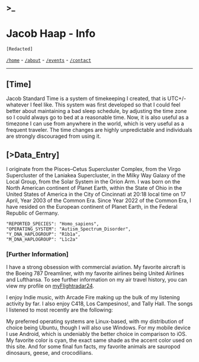 ## >_
# Jacob Haap - Info

```
[Redacted]
```

[`/home`](/) - [`/about`](/about) - [`/events`](/events) - [`/contact`](/contact)

***

## [Time]

<!--TIME-->
Jacob Standard Time is a system of timekeeping I created, that is UTC+/- whatever I feel like. 
This system was first developed so that I could feel better about maintaining a bad sleep schedule, by adjusting the time zone so I could always go to bed at a reasonable time. Now, it is also useful as a timezone I can use from anywhere in the world, which is very useful as a frequent traveler. The time changes are highly unpredictable and individuals are strongly discouraged from using it.

## [>Data_Entry]

I originate from the Pisces–Cetus Supercluster Complex, from the Virgo Supercluster of the Laniakea Supercluster, in the Milky Way Galaxy of the Local Group, from the Solar System in the Orion Arm. I was born on the North American continent of Planet Earth, within the State of Ohio in the United States of America in the City of Cincinnati at 20:18 local time on 17 April, Year 2003 of the Common Era. Since Year 2022 of the Common Era, I have resided on the European continent of Planet Earth, in the Federal Republic of Germany.

```
"REPORTED_SPECIES": "Homo_sapiens",
"OPERATING_SYSTEM": "Autism_Spectrum_Disorder",
"Y_DNA_HAPLOGROUP": "R1b1a",
"M_DNA_HAPLOGROUP": "L1c2a"

```

### [Further Information]

I have a strong obsession with commercial aviation. My favorite aircraft is the Boeing 787 Dreamliner, with my favorite airlines being United Airlines and Lufthansa. To see further information on my air travel history, you can view my profile on [myFlightradar24](https://my.flightradar24.com/jacobhaap).

I enjoy Indie music, with Arcade Fire making up the bulk of my listening activity by far. I also enjoy C418, Los Campesinos!, and Tally Hall. The songs I listened to most recently are the following:
<!--LAST_SONG-->

My preferred operating systems are Linux-based, with my distribution of choice being Ubuntu, though I will also use Windows. For my mobile device I use Android, which is undeniably the better choice in comparison to iOS. My favorite color is cyan, the exact same shade as the accent color used on this site. And for some final fun facts, my favorite animals are sauropod dinosaurs, geese, and crocodilians.